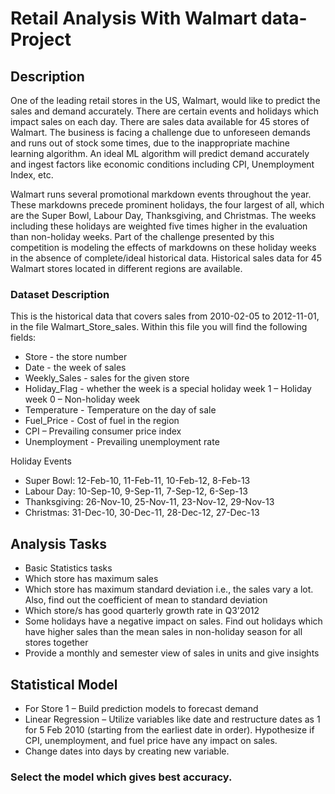 # Retail Analysis With Walmart data-Project

## Description

One of the leading retail stores in the US, Walmart, would like to predict the sales and demand accurately. There are certain events and holidays which impact sales on each day. There are sales data available for 45 stores of Walmart. The business is facing a challenge due to unforeseen demands and runs out of stock some times, due to the inappropriate machine learning algorithm. An ideal ML algorithm will predict demand accurately and ingest factors like economic conditions including CPI, Unemployment Index, etc.

Walmart runs several promotional markdown events throughout the year. These markdowns precede prominent holidays, the four largest of all, which are the Super Bowl, Labour Day, Thanksgiving, and Christmas. The weeks including these holidays are weighted five times higher in the evaluation than non-holiday weeks. Part of the challenge presented by this competition is modeling the effects of markdowns on these holiday weeks in the absence of complete/ideal historical data. Historical sales data for 45 Walmart stores located in different regions are available.

### Dataset Description

This is the historical data that covers sales from 2010-02-05 to 2012-11-01, in the file Walmart_Store_sales. Within this file you will find the following fields:

- Store - the store number
- Date - the week of sales
- Weekly_Sales -  sales for the given store
- Holiday_Flag - whether the week is a special holiday week 1 – Holiday week 0 – Non-holiday week
- Temperature - Temperature on the day of sale
- Fuel_Price - Cost of fuel in the region
- CPI – Prevailing consumer price index
- Unemployment - Prevailing unemployment rate

Holiday Events

- Super Bowl: 12-Feb-10, 11-Feb-11, 10-Feb-12, 8-Feb-13
- Labour Day: 10-Sep-10, 9-Sep-11, 7-Sep-12, 6-Sep-13
- Thanksgiving: 26-Nov-10, 25-Nov-11, 23-Nov-12, 29-Nov-13
- Christmas: 31-Dec-10, 30-Dec-11, 28-Dec-12, 27-Dec-13

## Analysis Tasks
- Basic Statistics tasks
- Which store has maximum sales
- Which store has maximum standard deviation i.e., the sales vary a lot. Also, find out the coefficient of mean to standard deviation
- Which store/s has good quarterly growth rate in Q3’2012
- Some holidays have a negative impact on sales. Find out holidays which have higher sales than the mean sales in non-holiday season for 
 all stores together
- Provide a monthly and semester view of sales in units and give insights

## Statistical Model

- For Store 1 – Build  prediction models to forecast demand
- Linear Regression – Utilize variables like date and restructure dates as 1 for 5 Feb 2010 (starting from the earliest date in order). Hypothesize if CPI, unemployment, and fuel price have any impact on sales.
- Change dates into days by creating new variable.

### Select the model which gives best accuracy.
